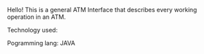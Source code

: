 Hello! This is a general ATM Interface that describes every working operation in an ATM. 

Technology used:

Pogramming lang: JAVA
